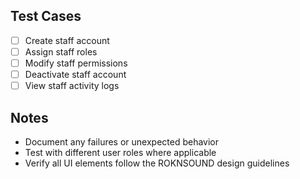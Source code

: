 ## Test Cases

- [ ] Create staff account
- [ ] Assign staff roles
- [ ] Modify staff permissions
- [ ] Deactivate staff account
- [ ] View staff activity logs

## Notes
- Document any failures or unexpected behavior
- Test with different user roles where applicable
- Verify all UI elements follow the ROKNSOUND design guidelines

